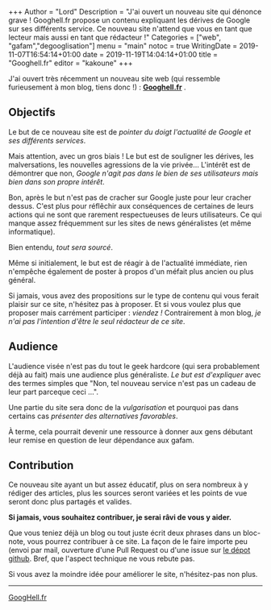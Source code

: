 +++
Author = "Lord"
Description = "J'ai ouvert un nouveau site qui dénonce grave ! Googhell.fr propose un contenu expliquant les dérives de Google sur ses différents service. Ce nouveau site n'attend que vous en tant que lecteur mais aussi en tant que rédacteur !"
Categories = ["web", "gafam","degooglisation"]
menu = "main"
notoc = true
WritingDate = 2019-11-07T16:54:14+01:00
date = 2019-11-19T14:04:14+01:00
title = "Googhell.fr"
editor = "kakoune"
+++

J'ai ouvert très récemment un nouveau site web (qui ressemble furieusement à mon blog, tiens donc !) : **[Googhell.fr](https://googhell.fr)** .

## Objectifs
Le but de ce nouveau site est de *pointer du doigt l'actualité de Google et ses différents services*.

Mais attention, avec un gros biais !
Le but est de souligner les dérives, les malversations, les nouvelles agressions de la vie privée…
L'intérêt est de démontrer que non, *Google n'agit pas dans le bien de ses utilisateurs mais bien dans son propre intérêt*.

Bon, après le but n'est pas de cracher sur Google juste pour leur cracher dessus.
C'est plus pour réflêchir aux conséquences de certaines de leurs actions qui ne sont que rarement respectueuses de leurs utilisateurs.
Ce qui manque assez fréquemment sur les sites de news généralistes (et même informatique).

Bien entendu, *tout sera sourcé*.

Même si initialement, le but est de réagir à de l'actualité immédiate, rien n'empêche également de poster à propos d'un méfait plus ancien ou plus général.

Si jamais, vous avez des propositions sur le type de contenu qui vous ferait plaisir sur ce site, n'hésitez pas à proposer.
Et si vous voulez plus que proposer mais carrément participer : *viendez !*
Contrairement à mon blog, *je n'ai pas l'intention d'être le seul rédacteur de ce site*.

## Audience

L'audience visée n'est pas du tout le geek hardcore (qui sera probablement déjà au fait) mais une audience plus généraliste.
*Le but est d'expliquer* avec des termes simples que "Non, tel nouveau service n'est pas un cadeau de leur part parceque ceci …".

Une partie du site sera donc de la *vulgarisation* et pourquoi pas dans certains cas *présenter des alternatives favorables*.

À terme, cela pourrait devenir une ressource à donner aux gens débutant leur remise en question de leur dépendance aux gafam.

## Contribution

Ce nouveau site ayant un but assez éducatif, plus on sera nombreux à y rédiger des articles, plus les sources seront variées et les points de vue seront donc plus partagés et valides.

**Si jamais, vous souhaitez contribuer, je serai râvi de vous y aider.**

Que vous teniez déjà un blog ou tout juste écrit deux phrases dans un bloc-note, vous pourrez contribuer à ce site.
La façon de le faire importe peu (envoi par mail, ouverture d'une Pull Request ou d'une issue sur [le dépot github](https://github.com/lord-re/GoogHell.fr).
Bref, que l'aspect technique ne vous rebute pas.

Si vous avez la moindre idée pour améliorer le site, n'hésitez-pas non plus.

---------
<a href="https://googhell.fr" class="rainbowverse" style="text-decoration:underline;">GoogHell.fr</a>
